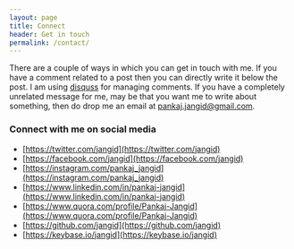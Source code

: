 ```yaml
---
layout: page
title: Connect
header: Get in touch
permalink: /contact/
---
```


There are a couple of ways in which you can get in touch with me. If you have a
comment related to a post then you can directly write it below the post. I am
using [disquss](https://disqus.com/) for managing comments. If you have a
completely unrelated message for me, may be that you want me to write about
something, then do drop me an email at
[pankaj.jangid@gmail.com](mailto:pankaj.jangid@gmail.com).

### Connect with me on social media
- [https://twitter.com/jangid](https://twitter.com/jangid)
- [https://facebook.com/jangid](https://facebook.com/jangid)
- [https://instagram.com/pankaj_jangid](https://instagram.com/pankaj_jangid)
- [https://www.linkedin.com/in/pankaj-jangid](https://www.linkedin.com/in/pankaj-jangid)
- [https://www.quora.com/profile/Pankaj-Jangid](https://www.quora.com/profile/Pankaj-Jangid)
- [https://github.com/jangid](https://github.com/jangid)
- [https://keybase.io/jangid](https://keybase.io/jangid)
